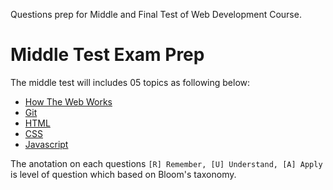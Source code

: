 Questions prep for Middle and Final Test of Web Development Course.


# Middle Test Exam Prep

The middle test will includes 05 topics as following below: 

- [How The Web Works](how-the-web-works.md)
- [Git](git.md)
- [HTML](html.md)
- [CSS](css.md)
- [Javascript](javascript.md)

The anotation on each questions `[R] Remember, [U] Understand, [A] Apply` is level of question which based on Bloom's taxonomy.
